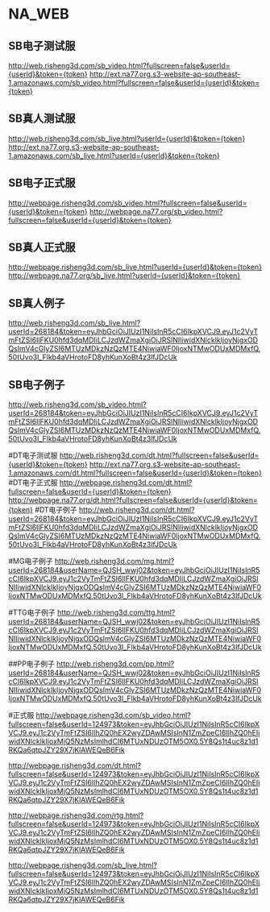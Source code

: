 # NA_WEB

## SB电子测试服
http://web.risheng3d.com/sb_video.html?fullscreen=false&userId={userId}&token={token}
http://ext.na77.org.s3-website-ap-southeast-1.amazonaws.com/sb_video.html?fullscreen=false&userId={userId}&token={token}
## SB真人测试服
http://web.risheng3d.com/sb_live.html?userId={userId}&token={token}
http://ext.na77.org.s3-website-ap-southeast-1.amazonaws.com/sb_live.html?userId={userId}&token={token}

## SB电子正式服
http://webpage.risheng3d.com/sb_video.html?fullscreen=false&userId={userId}&token={token}
http://webpage.na77.org/sb_video.html?fullscreen=false&userId={userId}&token={token}
## SB真人正式服
http://webpage.risheng3d.com/sb_live.html?userId={userId}&token={token}
http://webpage.na77.org/sb_live.html?userId={userId}&token={token}

## SB真人例子
http://web.risheng3d.com/sb_live.html?userId=268184&token=eyJhbGciOiJIUzI1NiIsInR5cCI6IkpXVCJ9.eyJ1c2VyTmFtZSI6IlFKU0hfd3dqMDIiLCJzdWZmaXgiOiJRSlNIIiwidXNlcklkIjoyNjgxODQsImV4cGlyZSI6MTUzMDkzNzQzMTE4NiwiaWF0IjoxNTMwODUxMDMxfQ.50tUvo3l_Flkb4aVHrotoFD8yhKunXoBt4z3lfJDcUk
## SB电子例子
http://web.risheng3d.com/sb_video.html?userId=268184&token=eyJhbGciOiJIUzI1NiIsInR5cCI6IkpXVCJ9.eyJ1c2VyTmFtZSI6IlFKU0hfd3dqMDIiLCJzdWZmaXgiOiJRSlNIIiwidXNlcklkIjoyNjgxODQsImV4cGlyZSI6MTUzMDkzNzQzMTE4NiwiaWF0IjoxNTMwODUxMDMxfQ.50tUvo3l_Flkb4aVHrotoFD8yhKunXoBt4z3lfJDcUk

#DT电子测试服
http://web.risheng3d.com/dt.html?fullscreen=false&userId={userId}&token={token}
http://ext.na77.org.s3-website-ap-southeast-1.amazonaws.com/dt.html?fullscreen=false&userId={userId}&token={token}
#DT电子正式服
http://webpage.risheng3d.com/dt.html?fullscreen=false&userId={userId}&token={token}
http://webpage.na77.org/dt.html?fullscreen=false&userId={userId}&token={token}
#DT电子例子
http://web.risheng3d.com/dt.html?userId=268184&token=eyJhbGciOiJIUzI1NiIsInR5cCI6IkpXVCJ9.eyJ1c2VyTmFtZSI6IlFKU0hfd3dqMDIiLCJzdWZmaXgiOiJRSlNIIiwidXNlcklkIjoyNjgxODQsImV4cGlyZSI6MTUzMDkzNzQzMTE4NiwiaWF0IjoxNTMwODUxMDMxfQ.50tUvo3l_Flkb4aVHrotoFD8yhKunXoBt4z3lfJDcUk

#MG电子例子
http://web.risheng3d.com/mg.html?userId=268184&userName=QJSH_wwj02&token=eyJhbGciOiJIUzI1NiIsInR5cCI6IkpXVCJ9.eyJ1c2VyTmFtZSI6IlFKU0hfd3dqMDIiLCJzdWZmaXgiOiJRSlNIIiwidXNlcklkIjoyNjgxODQsImV4cGlyZSI6MTUzMDkzNzQzMTE4NiwiaWF0IjoxNTMwODUxMDMxfQ.50tUvo3l_Flkb4aVHrotoFD8yhKunXoBt4z3lfJDcUk

#TTG电子例子
http://web.risheng3d.com/ttg.html?userId=268184&userName=QJSH_wwj02&token=eyJhbGciOiJIUzI1NiIsInR5cCI6IkpXVCJ9.eyJ1c2VyTmFtZSI6IlFKU0hfd3dqMDIiLCJzdWZmaXgiOiJRSlNIIiwidXNlcklkIjoyNjgxODQsImV4cGlyZSI6MTUzMDkzNzQzMTE4NiwiaWF0IjoxNTMwODUxMDMxfQ.50tUvo3l_Flkb4aVHrotoFD8yhKunXoBt4z3lfJDcUk

##PP电子例子
http://web.risheng3d.com/pp.html?userId=268184&userName=QJSH_wwj02&token=eyJhbGciOiJIUzI1NiIsInR5cCI6IkpXVCJ9.eyJ1c2VyTmFtZSI6IlFKU0hfd3dqMDIiLCJzdWZmaXgiOiJRSlNIIiwidXNlcklkIjoyNjgxODQsImV4cGlyZSI6MTUzMDkzNzQzMTE4NiwiaWF0IjoxNTMwODUxMDMxfQ.50tUvo3l_Flkb4aVHrotoFD8yhKunXoBt4z3lfJDcUk

#正式服
http://webpage.risheng3d.com/sb_video.html?fullscreen=false&userId=124973&token=eyJhbGciOiJIUzI1NiIsInR5cCI6IkpXVCJ9.eyJ1c2VyTmFtZSI6IlhZQ0hEX2wyZDAwMSIsInN1ZmZpeCI6IlhZQ0hEIiwidXNlcklkIjoxMjQ5NzMsImlhdCI6MTUxNDUzOTM5OX0.5Y8Qs1t4uc8z1d1RKQa6qtpJZY29X7jKlAWEQeB6Fik

http://webpage.risheng3d.com/dt.html?fullscreen=false&userId=124973&token=eyJhbGciOiJIUzI1NiIsInR5cCI6IkpXVCJ9.eyJ1c2VyTmFtZSI6IlhZQ0hEX2wyZDAwMSIsInN1ZmZpeCI6IlhZQ0hEIiwidXNlcklkIjoxMjQ5NzMsImlhdCI6MTUxNDUzOTM5OX0.5Y8Qs1t4uc8z1d1RKQa6qtpJZY29X7jKlAWEQeB6Fik

http://webpage.risheng3d.com/rtg.html?fullscreen=false&userId=124973&token=eyJhbGciOiJIUzI1NiIsInR5cCI6IkpXVCJ9.eyJ1c2VyTmFtZSI6IlhZQ0hEX2wyZDAwMSIsInN1ZmZpeCI6IlhZQ0hEIiwidXNlcklkIjoxMjQ5NzMsImlhdCI6MTUxNDUzOTM5OX0.5Y8Qs1t4uc8z1d1RKQa6qtpJZY29X7jKlAWEQeB6Fik

http://webpage.risheng3d.com/sb_live.html?fullscreen=false&userId=124973&token=eyJhbGciOiJIUzI1NiIsInR5cCI6IkpXVCJ9.eyJ1c2VyTmFtZSI6IlhZQ0hEX2wyZDAwMSIsInN1ZmZpeCI6IlhZQ0hEIiwidXNlcklkIjoxMjQ5NzMsImlhdCI6MTUxNDUzOTM5OX0.5Y8Qs1t4uc8z1d1RKQa6qtpJZY29X7jKlAWEQeB6Fik

